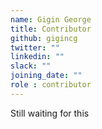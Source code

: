 ```yaml
---
name: Gigin George
title: Contributor
github: gigincg
twitter: ""
linkedin: ""
slack: ""
joining_date: ""
role : contributor
---
```


Still waiting for this
